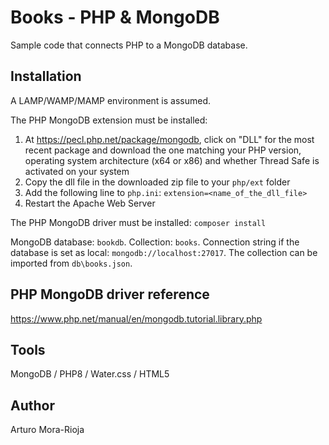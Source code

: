 # Books - PHP & MongoDB
Sample code that connects PHP to a MongoDB database.

## Installation
A LAMP/WAMP/MAMP environment is assumed.

The PHP MongoDB extension must be installed:
1. At https://pecl.php.net/package/mongodb, click on "DLL" for the most recent package and download the one matching your PHP version, operating system architecture (x64 or x86) and whether Thread Safe is activated on your system
2. Copy the dll file in the downloaded zip file to your `php/ext` folder
3. Add the following line to `php.ini`: `extension=<name_of_the_dll_file>`
4. Restart the Apache Web Server

The PHP MongoDB driver must be installed:
`composer install`

MongoDB database: `bookdb`. Collection: `books`. Connection string if the database is set as local: `mongodb://localhost:27017`. The collection can be imported from `db\books.json`.

## PHP MongoDB driver reference
https://www.php.net/manual/en/mongodb.tutorial.library.php

## Tools
MongoDB / PHP8 / Water.css / HTML5

## Author
Arturo Mora-Rioja
